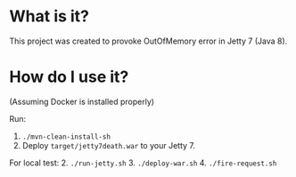 # What is it?
This project was created to provoke OutOfMemory error in Jetty 7 (Java 8).

# How do I use it?
(Assuming Docker is installed properly)

Run: 

1. `./mvn-clean-install-sh`
2. Deploy `target/jetty7death.war` to your Jetty 7.

For local test:
2. `./run-jetty.sh`
3. `./deploy-war.sh`
4. `./fire-request.sh`